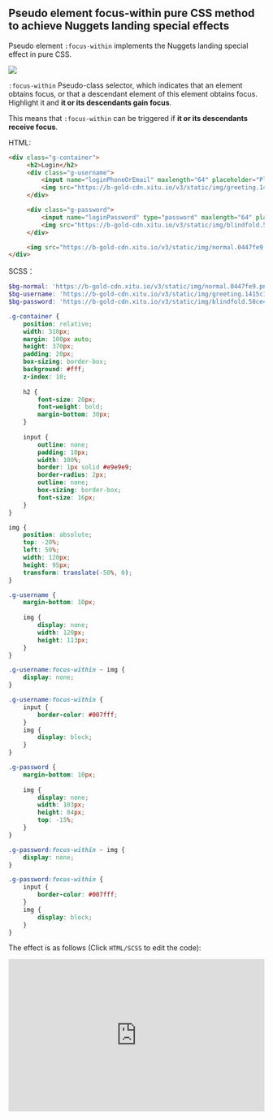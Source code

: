 ## Pseudo element focus-within pure CSS method to achieve Nuggets landing special effects

Pseudo element `:focus-within` implements the Nuggets landing special effect in pure CSS.

![](https://user-images.githubusercontent.com/8554143/43560900-2ef72358-9647-11e8-8123-ecfc45828c3d.gif)

`:focus-within` Pseudo-class selector, which indicates that an element obtains focus, or that a descendant element of this element obtains focus. Highlight it and **it or its descendants gain focus**.

This means that `:focus-within` can be triggered if **it or its descendants receive focus**.

HTML:

```html
<div class="g-container">
     <h2>Login</h2>
     <div class="g-username">
         <input name="loginPhoneOrEmail" maxlength="64" placeholder="Please enter your mobile phone number or email" class="input">
         <img src="https://b-gold-cdn.xitu.io/v3/static/img/greeting.1415c1c.png" class="g-username">
     </div>

     <div class="g-password">
         <input name="loginPassword" type="password" maxlength="64" placeholder="Please enter password" class="input">
         <img src="https://b-gold-cdn.xitu.io/v3/static/img/blindfold.58ce423.png" class="g-password">
     </div>

     <img src="https://b-gold-cdn.xitu.io/v3/static/img/normal.0447fe9.png" class="g-normal">
</div>
```

SCSS：
```scss
$bg-normal: 'https://b-gold-cdn.xitu.io/v3/static/img/normal.0447fe9.png';
$bg-username: 'https://b-gold-cdn.xitu.io/v3/static/img/greeting.1415c1c.png';
$bg-password: 'https://b-gold-cdn.xitu.io/v3/static/img/blindfold.58ce423.png';

.g-container {
    position: relative;
    width: 318px;
    margin: 100px auto;
    height: 370px;
    padding: 20px;
    box-sizing: border-box;
    background: #fff;
    z-index: 10;
    
    h2 {
        font-size: 20px;
        font-weight: bold;
        margin-bottom: 30px;
    }
    
    input {
        outline: none;
        padding: 10px;
        width: 100%;
        border: 1px solid #e9e9e9;
        border-radius: 2px;
        outline: none;
        box-sizing: border-box;
        font-size: 16px;
    }
}

img {
    position: absolute;
    top: -20%;
    left: 50%;
    width: 120px;
    height: 95px;
    transform: translate(-50%, 0);
}

.g-username {
    margin-bottom: 10px;
    
    img {
        display: none;
        width: 120px;
        height: 113px;
    }
}

.g-username:focus-within ~ img {
    display: none;
}

.g-username:focus-within {   
    input {
        border-color: #007fff;
    }
    img {
        display: block;
    }
}

.g-password {
    margin-bottom: 10px;
    
    img {
        display: none;
        width: 103px;
        height: 84px;
        top: -15%;
    }
}

.g-password:focus-within ~ img {
    display: none;
}

.g-password:focus-within {   
    input {
        border-color: #007fff;
    }
    img {
        display: block;
    }
}
```

The effect is as follows (Click `HTML/SCSS` to edit the code):

<iframe height="300" style="width: 100%;" scrolling="no" title="pesudo-juejin" src="https://codepen.io/dvha/embed/ZEVMpGz?default-tab=html%2Cresult" frameborder="no" loading="lazy" allowtransparency="true" allowfullscreen="true">
  See the Pen <a href="https://codepen.io/dvha/pen/ZEVMpGz">
  pesudo-juejin</a> by HaDV (<a href="https://codepen.io/dvha">@dvha</a>)
  on <a href="https://codepen.io">CodePen</a>.
</iframe>